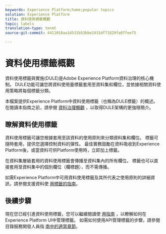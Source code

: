 ```yaml
---
keywords: Experience Platform;home;popular topics
solution: Experience Platform
title: 資料使用標籤概觀
topic: labels
translation-type: tm+mt
source-git-commit: 4411018aa1d531b53bbe2431df71829fa07fee75

---
```



# 資料使用標籤概觀

資料使用標籤與實施(DULE)是Adobe Experience Platform資料治理的核心機制。 DULE功能可讓您將資料使用量標籤套用至資料集和欄位，並依據相關資料使用策略將每個標籤分類。

本檔案提供Experience Platform中資料使用標籤（也稱為DULE標籤）的概述。 在閱讀本指南之前，請參閱 [資料治理概觀](../home.md) ，以取得DULE架構的更強穩簡介。

## 瞭解資料使用標籤

資料使用標籤可讓您根據套用至該資料的使用原則來分類資料集和欄位。 標籤可隨時套用，提供您選擇控制資料的彈性。 最佳實務鼓勵在資料吸收到Experience Platform後，或當資料可供Platform使用時，立即加上標籤。

在資料集層級套用的資料使用標籤會傳播至資料集內的所有欄位。 標籤也可以直接套用至資料集中的個別欄位（欄標題），而不需傳播。

如需Experience Platform中可用資料使用標籤及其所代表之使用原則的詳細資訊，請參閱支援資料使 [用標籤的指南](reference.md)。

## 後續步驟

現在您已經引進資料使用標籤，您可以繼續閱讀使 [用指南](user-guide.md) ，以瞭解如何在Experience Platform UI中管理標籤。 如需如何使用API管理標籤的步驟，請參閱目錄服務開發人員指 [南中的適當章節](../../catalog/api/labels.md)。